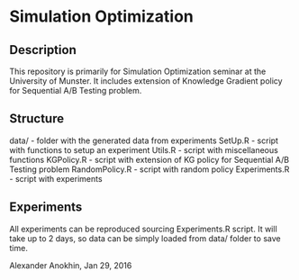 # Simulation Optimization

## Description
This repository is primarily for Simulation Optimization seminar at the University of Munster. It includes extension of Knowledge Gradient policy for Sequential A/B Testing problem.

## Structure
data/ - folder with the generated data from experiments
SetUp.R - script with functions to setup an experiment
Utils.R - script with miscellaneous functions
KGPolicy.R - script with extension of KG policy for Sequential A/B Testing problem
RandomPolicy.R - script with random policy
Experiments.R - script with experiments 

## Experiments
All experiments can be reproduced sourcing Experiments.R script. It will take up to 2 days, so data can be simply loaded from data/ folder to save time.

Alexander Anokhin, 
Jan 29, 2016

